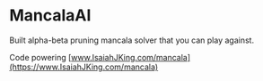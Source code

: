 # MancalaAI
Built alpha-beta pruning mancala solver that you can play against. 

Code powering [www.IsaiahJKing.com/mancala](https://www.IsaiahJKing.com/mancala)
